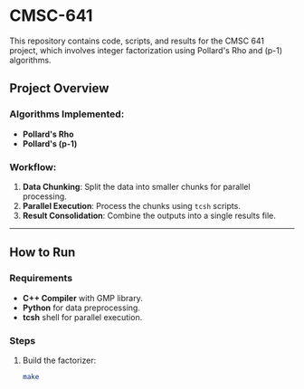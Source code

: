 # CMSC-641
This repository contains code, scripts, and results for the CMSC 641 project, which involves integer factorization using Pollard's Rho and \(p-1\) algorithms.

## Project Overview

### Algorithms Implemented:
- **Pollard's Rho**
- **Pollard's \(p-1\)**

### Workflow:
1. **Data Chunking**: Split the data into smaller chunks for parallel processing.
2. **Parallel Execution**: Process the chunks using `tcsh` scripts.
3. **Result Consolidation**: Combine the outputs into a single results file.

---

## How to Run

### Requirements
- **C++ Compiler** with GMP library.
- **Python** for data preprocessing.
- **tcsh** shell for parallel execution.

### Steps
1. Build the factorizer:
   ```bash
   make
